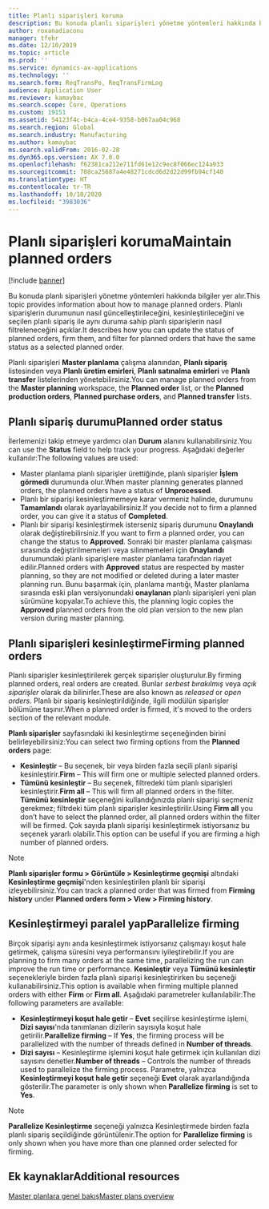 ```yaml
---
title: Planlı siparişleri koruma
description: Bu konuda planlı siparişleri yönetme yöntemleri hakkında bilgiler yer alır. Planlı siparişlerin durumunun nasıl güncelleştirileceğini, kesinleştirileceğini ve seçilen planlı sipariş ile aynı duruma sahip planlı siparişlerin nasıl filtreleneceğini açıklar.
author: roxanadiaconu
manager: tfehr
ms.date: 12/10/2019
ms.topic: article
ms.prod: ''
ms.service: dynamics-ax-applications
ms.technology: ''
ms.search.form: ReqTransPo, ReqTransFirmLog
audience: Application User
ms.reviewer: kamaybac
ms.search.scope: Core, Operations
ms.custom: 19151
ms.assetid: 54123f4c-b4ca-4ce4-9358-b067aa04c968
ms.search.region: Global
ms.search.industry: Manufacturing
ms.author: kamaybac
ms.search.validFrom: 2016-02-28
ms.dyn365.ops.version: AX 7.0.0
ms.openlocfilehash: f62381ca212e711fd61e12c9ec8f066ec124a933
ms.sourcegitcommit: 708ca25687a4e48271cdcd6d2d22d99fb94cf140
ms.translationtype: HT
ms.contentlocale: tr-TR
ms.lasthandoff: 10/10/2020
ms.locfileid: "3983036"
---
```

# <a name="maintain-planned-orders"></a><span data-ttu-id="ff924-104">Planlı siparişleri koruma</span><span class="sxs-lookup"><span data-stu-id="ff924-104">Maintain planned orders</span></span>

[!include [banner](../includes/banner.md)]

<span data-ttu-id="ff924-105">Bu konuda planlı siparişleri yönetme yöntemleri hakkında bilgiler yer alır.</span><span class="sxs-lookup"><span data-stu-id="ff924-105">This topic provides information about how to manage planned orders.</span></span> <span data-ttu-id="ff924-106">Planlı siparişlerin durumunun nasıl güncelleştirileceğini, kesinleştirileceğini ve seçilen planlı sipariş ile aynı duruma sahip planlı siparişlerin nasıl filtreleneceğini açıklar.</span><span class="sxs-lookup"><span data-stu-id="ff924-106">It describes how you can update the status of planned orders, firm them, and filter for planned orders that have the same status as a selected planned order.</span></span>

<span data-ttu-id="ff924-107">Planlı siparişleri **Master planlama** çalışma alanından, **Planlı sipariş** listesinden veya **Planlı üretim emirleri**, **Planlı satınalma emirleri** ve **Planlı transfer** listelerinden yönetebilirsiniz.</span><span class="sxs-lookup"><span data-stu-id="ff924-107">You can manage planned orders from the **Master planning** workspace, the **Planned order** list, or the **Planned production orders**, **Planned purchase orders**, and **Planned transfer** lists.</span></span> 

## <a name="planned-order-status"></a><span data-ttu-id="ff924-108">Planlı sipariş durumu</span><span class="sxs-lookup"><span data-stu-id="ff924-108">Planned order status</span></span>
<span data-ttu-id="ff924-109">İlerlemenizi takip etmeye yardımcı olan **Durum** alanını kullanabilirsiniz.</span><span class="sxs-lookup"><span data-stu-id="ff924-109">You can use the **Status** field to help track your progress.</span></span> <span data-ttu-id="ff924-110">Aşağıdaki değerler kullanılır:</span><span class="sxs-lookup"><span data-stu-id="ff924-110">The following values are used:</span></span>

-   <span data-ttu-id="ff924-111">Master planlama planlı siparişler ürettiğinde, planlı siparişler **İşlem görmedi** durumunda olur.</span><span class="sxs-lookup"><span data-stu-id="ff924-111">When master planning generates planned orders, the planned orders have a status of **Unprocessed**.</span></span>
-   <span data-ttu-id="ff924-112">Planlı bir siparişi kesinleştirmemeye karar vermeniz halinde, durumunu **Tamamlandı** olarak ayarlayabilirsiniz.</span><span class="sxs-lookup"><span data-stu-id="ff924-112">If you decide not to firm a planned order, you can give it a status of **Completed**.</span></span>
-   <span data-ttu-id="ff924-113">Planlı bir siparişi kesinleştirmek isterseniz sipariş durumunu **Onaylandı** olarak değiştirebilirsiniz.</span><span class="sxs-lookup"><span data-stu-id="ff924-113">If you want to firm a planned order, you can change the status to **Approved**.</span></span> <span data-ttu-id="ff924-114">Sonraki bir master planlama çalışması sırasında değiştirilmemeleri veya silinmemeleri için **Onaylandı** durumundaki planlı siparişlere master planlama tarafından riayet edilir.</span><span class="sxs-lookup"><span data-stu-id="ff924-114">Planned orders with **Approved** status are respected by master planning, so they are not modified or deleted during a later master planning run.</span></span> <span data-ttu-id="ff924-115">Bunu başarmak için, planlama mantığı, Master planlama sırasında eski plan versiyonundaki **onaylanan** planlı siparişleri yeni plan sürümüne kopyalar.</span><span class="sxs-lookup"><span data-stu-id="ff924-115">To achieve this, the planning logic copies the **Approved** planned orders from the old plan version to the new plan version during master planning.</span></span>

## <a name="firming-planned-orders"></a><span data-ttu-id="ff924-116">Planlı siparişleri kesinleştirme</span><span class="sxs-lookup"><span data-stu-id="ff924-116">Firming planned orders</span></span> 
<span data-ttu-id="ff924-117">Planlı siparişler kesinleştirilerek gerçek siparişler oluşturulur.</span><span class="sxs-lookup"><span data-stu-id="ff924-117">By firming planned orders, real orders are created.</span></span> <span data-ttu-id="ff924-118">Bunlar *serbest bırakılmış* veya *açık siparişler* olarak da bilinirler.</span><span class="sxs-lookup"><span data-stu-id="ff924-118">These are also known as *released* or *open orders*.</span></span> <span data-ttu-id="ff924-119">Planlı bir sipariş kesinleştirildiğinde, ilgili modülün siparişler bölümüne taşınır.</span><span class="sxs-lookup"><span data-stu-id="ff924-119">When a planned order is firmed, it's moved to the orders section of the relevant module.</span></span>

<span data-ttu-id="ff924-120">**Planlı siparişler** sayfasındaki iki kesinleştirme seçeneğinden birini belirleyebilirsiniz:</span><span class="sxs-lookup"><span data-stu-id="ff924-120">You can select two firming options from the **Planned orders** page:</span></span>

-   <span data-ttu-id="ff924-121">**Kesinleştir** – Bu seçenek, bir veya birden fazla seçili planlı siparişi kesinleştirir.</span><span class="sxs-lookup"><span data-stu-id="ff924-121">**Firm** – This will firm one or multiple selected planned orders.</span></span>
-   <span data-ttu-id="ff924-122">**Tümünü kesinleştir** – Bu seçenek, filtredeki tüm planlı siparişleri kesinleştirir.</span><span class="sxs-lookup"><span data-stu-id="ff924-122">**Firm all** – This will firm all planned orders in the filter.</span></span> <span data-ttu-id="ff924-123">**Tümünü kesinleştir** seçeneğini kullandığınızda planlı siparişi seçmeniz gerekmez; filtrdeki tüm planlı siparişler kesinleştirilir.</span><span class="sxs-lookup"><span data-stu-id="ff924-123">Using **Firm all** you don’t have to select the planned order, all planned orders within the filter will be firmed.</span></span> <span data-ttu-id="ff924-124">Çok sayıda planlı siparişi kesinleştirmek istiyorsanız bu seçenek yararlı olabilir.</span><span class="sxs-lookup"><span data-stu-id="ff924-124">This option can be useful if you are firming a high number of planned orders.</span></span>

> [!NOTE]
> <span data-ttu-id="ff924-125">**Planlı siparişler formu > Görüntüle > Kesinleştirme geçmişi** altındaki **Kesinleştirme geçmişi**'nden kesinleştirilen planlı bir siparişi izleyebilirsiniz.</span><span class="sxs-lookup"><span data-stu-id="ff924-125">You can track a planned order that was firmed from **Firming history** under **Planned orders form > View > Firming history**.</span></span>

## <a name="parallelize-firming"></a><span data-ttu-id="ff924-126">Kesinleştirmeyi paralel yap</span><span class="sxs-lookup"><span data-stu-id="ff924-126">Parallelize firming</span></span>
<span data-ttu-id="ff924-127">Birçok siparişi aynı anda kesinleştirmek istiyorsanız çalışmayı koşut hale getirmek, çalışma süresini veya performansını iyileştirebilir.</span><span class="sxs-lookup"><span data-stu-id="ff924-127">If you are planning to firm many orders at the same time, parallelizing the run can improve the run time or performance.</span></span> <span data-ttu-id="ff924-128">**Kesinleştir** veya **Tümünü kesinleştir** seçenekleriyle birden fazla planlı siparişi kesinleştirirken bu seçeneği kullanabilirsiniz.</span><span class="sxs-lookup"><span data-stu-id="ff924-128">This option is available when firming multiple planned orders with either **Firm** or **Firm all**.</span></span> <span data-ttu-id="ff924-129">Aşağıdaki parametreler kullanılabilir:</span><span class="sxs-lookup"><span data-stu-id="ff924-129">The following parameters are available:</span></span>

-   <span data-ttu-id="ff924-130">**Kesinleştirmeyi koşut hale getir** – **Evet** seçilirse kesinleştirme işlemi, **Dizi sayısı**'nda tanımlanan dizilerin sayısıyla koşut hale getirilir.</span><span class="sxs-lookup"><span data-stu-id="ff924-130">**Parallelize firming** – If **Yes**, the firming process will be parallelized with the number of threads defined in **Number of threads**.</span></span>
-   <span data-ttu-id="ff924-131">**Dizi sayısı** – Kesinleştirme işlemini koşut hale getirmek için kullanılan dizi sayısını denetler.</span><span class="sxs-lookup"><span data-stu-id="ff924-131">**Number of threads** – Controls the number of threads used to parallelize the firming process.</span></span> <span data-ttu-id="ff924-132">Parametre, yalnızca **Kesinleştirmeyi koşut hale getir** seçeneği **Evet** olarak ayarlandığında gösterilir.</span><span class="sxs-lookup"><span data-stu-id="ff924-132">The parameter is only shown when **Parallelize firming** is set to **Yes**.</span></span>

> [!NOTE]
> <span data-ttu-id="ff924-133">**Parallelize Kesinleştirme** seçeneği yalnızca Kesinleştirmede birden fazla planlı sipariş seçildiğinde görüntülenir.</span><span class="sxs-lookup"><span data-stu-id="ff924-133">The option for **Parallelize firming** is only shown when you have more than one planned order selected for firming.</span></span>

<a name="additional-resources"></a><span data-ttu-id="ff924-134">Ek kaynaklar</span><span class="sxs-lookup"><span data-stu-id="ff924-134">Additional resources</span></span>
--------

[<span data-ttu-id="ff924-135">Master planlara genel bakış</span><span class="sxs-lookup"><span data-stu-id="ff924-135">Master plans overview</span></span>](master-plans.md)




